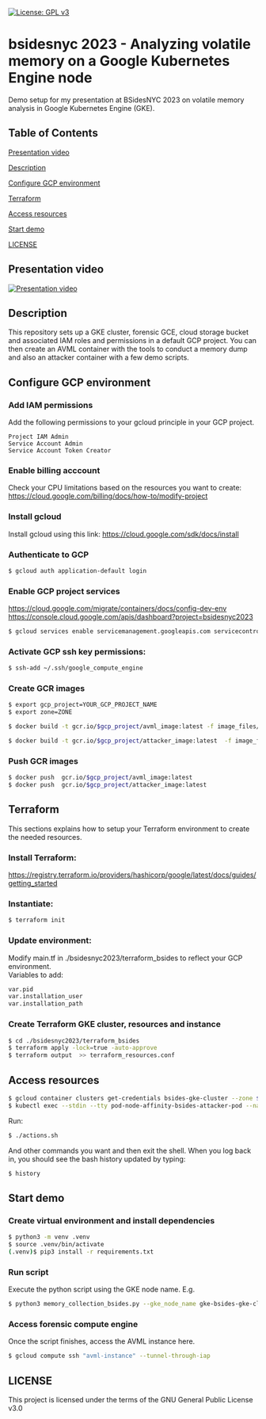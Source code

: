 [![License: GPL v3](https://img.shields.io/badge/License-GPL%20v3-blue.svg)](https://www.gnu.org/licenses/gpl-3.0)

# bsidesnyc 2023 - Analyzing volatile memory on a Google Kubernetes Engine node
Demo setup for my presentation at BSidesNYC 2023 on volatile memory analysis in Google Kubernetes Engine (GKE).

## Table of Contents  
[Presentation video](##Presentation-video)

[Description](##Description)

[Configure GCP environment](##Configure-GCP-environment)

[Terraform](##Terraform)

[Access resources](##Access-resources)

[Start demo](##Start-demo)

[LICENSE](##LICENSE)

## Presentation video
[![Presentation video](https://bsidesnyc.org/img//about/logo_white.png)](https://livestream.com/internetsociety/bsidesnyc2023/videos/236151647)

## Description
This repository sets up a GKE cluster, forensic GCE, cloud storage bucket and associated IAM roles and permissions in a default GCP project.
You can then create an AVML container with the tools to conduct a memory dump and also an attacker container with a few demo scripts.

## Configure GCP environment
### Add IAM permissions 
Add the following permissions to your gcloud principle in your GCP project.
```  	
Project IAM Admin				
Service Account Admin
Service Account Token Creator
```
### Enable billing acccount
Check your CPU limitations based on the resources you want to create:
https://cloud.google.com/billing/docs/how-to/modify-project

### Install gcloud
Install gcloud using this link: https://cloud.google.com/sdk/docs/install

### Authenticate to GCP
```bash
$ gcloud auth application-default login
```

### Enable GCP project services
https://cloud.google.com/migrate/containers/docs/config-dev-env
https://console.cloud.google.com/apis/dashboard?project=bsidesnyc2023
```bash
$ gcloud services enable servicemanagement.googleapis.com servicecontrol.googleapis.com cloudresourcemanager.googleapis.com compute.googleapis.com container.googleapis.com containerregistry.googleapis.com cloudbuild.googleapis.com
```

### Activate GCP ssh key permissions: 
```bash
$ ssh-add ~/.ssh/google_compute_engine
```
### Create GCR images
```bash
$ export gcp_project=YOUR_GCP_PROJECT_NAME
$ export zone=ZONE

$ docker build -t gcr.io/$gcp_project/avml_image:latest -f image_files/avml/Dockerfile .

$ docker build -t gcr.io/$gcp_project/attacker_image:latest  -f image_files/attacker/Dockerfile .
```
### Push GCR images
```bash
$ docker push  gcr.io/$gcp_project/avml_image:latest  
$ docker push  gcr.io/$gcp_project/attacker_image:latest 
```
## Terraform
This sections explains how to setup your Terraform environment to create the needed resources.
### Install Terraform:
  https://registry.terraform.io/providers/hashicorp/google/latest/docs/guides/getting_started
### Instantiate: 
```bash
$ terraform init
```

### Update environment:
Modify main.tf in ./bsidesnyc2023/terraform_bsides to reflect your GCP environment.    
Variables to add: 
```bash
var.pid
var.installation_user
var.installation_path
```

### Create Terraform GKE cluster, resources and instance
```bash
$ cd ./bsidesnyc2023/terraform_bsides
$ terraform apply -lock=true -auto-approve
$ terraform output  >> terraform_resources.conf
```

## Access resources
```bash
$ gcloud container clusters get-credentials bsides-gke-cluster --zone $zone --project $gcp_project
$ kubectl exec --stdin --tty pod-node-affinity-bsides-attacker-pod --namespace default -- /bin/bash  
```
Run:
```bash
$ ./actions.sh 
```
And other commands you want and then exit the shell.
When you log back in, you should see the bash history updated by typing:
```bash
$ history
```

## Start demo

### Create virtual environment and install dependencies
```bash
$ python3 -m venv .venv
$ source .venv/bin/activate
(.venv)$ pip3 install -r requirements.txt
```
### Run script
Execute the python script using the GKE node name. 
E.g.
```bash
$ python3 memory_collection_bsides.py --gke_node_name gke-bsides-gke-clust-bsides-gke-node--f72013e9-jm9c
```

### Access forensic compute engine
Once the script finishes, access the AVML instance here.
```bash
$ gcloud compute ssh "avml-instance" --tunnel-through-iap
```

## LICENSE
This project is licensed under the terms of the GNU General Public License v3.0